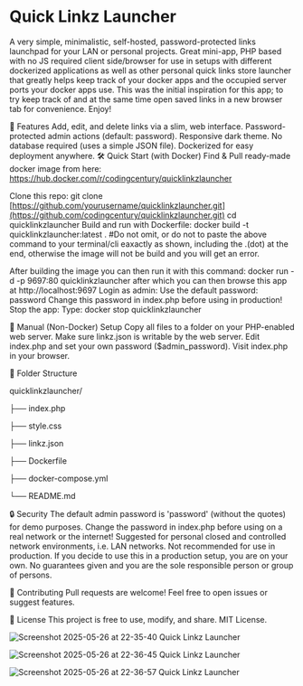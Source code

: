 # Quick Linkz Launcher
A very simple, minimalistic, self-hosted, password-protected links launchpad for your LAN or personal projects.
Great mini-app, PHP based with no JS required client side/browser for use in setups with different
dockerized applications as well as other personal quick links store launcher that greatly helps
keep track of your docker apps and the occupied server ports your docker apps use.
This was the initial inspiration for this app; to try keep track of and at the same time open
saved links in a new browser tab for convenience.
Enjoy!

🚀 Features
Add, edit, and delete links via a slim, web interface.
Password-protected admin actions (default: password).
Responsive dark theme.
No database required (uses a simple JSON file).
Dockerized for easy deployment anywhere.
🛠️ Quick Start (with Docker)
Find & Pull ready-made docker image from here:
https://hub.docker.com/r/codingcentury/quicklinkzlauncher

Clone this repo: git clone [https://github.com/yourusername/quicklinkzlauncher.git](https://github.com/codingcentury/quicklinkzlauncher.git) cd quicklinkzlauncher
Build and run with Dockerfile:
docker build -t quicklinkzlauncher:latest .
#Do not omit, or do not to paste the above command to your terminal/cli eaxactly as shown,
including the .(dot) at the end, otherwise the image will not be build and you will get an error.

After building the image you can then run it with this command:
docker run -d -p 9697:80 quicklinkzlauncher
after which you can then browse this app at http://localhost:9697
Login as admin:
Use the default password: password
Change this password in index.php before using in production!
Stop the app:
Type: docker stop quicklinkzlauncher

📝 Manual (Non-Docker) Setup
Copy all files to a folder on your PHP-enabled web server.
Make sure linkz.json is writable by the web server.
Edit index.php and set your own password ($admin_password).
Visit index.php in your browser.

📂 Folder Structure

quicklinkzlauncher/

  ├── index.php
  
  ├── style.css
  
  ├── linkz.json
  
  ├── Dockerfile
  
  ├── docker-compose.yml
  
  └── README.md

🔒 Security
The default admin password is 'password' (without the quotes) for demo purposes.
Change the password in index.php before using on a real network or the internet!
Suggested for personal closed and controlled network environments, i.e. LAN networks.
Not recommended for use in production.
If you decide to use this in a production setup, you are on your own.
No guarantees given and you are the sole responsible person or group of persons.

🙌 Contributing
Pull requests are welcome!
Feel free to open issues or suggest features.

📄 License
This project is free to use, modify, and share.
MIT License.

![Screenshot 2025-05-26 at 22-35-40 Quick Linkz Launcher](https://github.com/user-attachments/assets/ad0cf51e-b550-489e-8008-cbeb75d3a6b7)

![Screenshot 2025-05-26 at 22-36-45 Quick Linkz Launcher](https://github.com/user-attachments/assets/07089097-f7af-42e4-be78-e37d7fbafda6)

![Screenshot 2025-05-26 at 22-36-57 Quick Linkz Launcher](https://github.com/user-attachments/assets/bd77ef6e-6d52-42c2-9f54-99de55f149c8)
